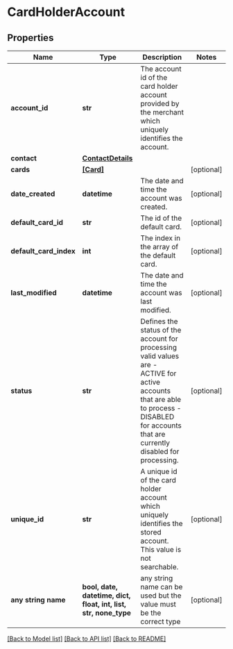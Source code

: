 # CardHolderAccount


## Properties
Name | Type | Description | Notes
------------ | ------------- | ------------- | -------------
**account_id** | **str** | The account id of the card holder account provided by the merchant which uniquely identifies the account.  | 
**contact** | [**ContactDetails**](ContactDetails.md) |  | 
**cards** | [**[Card]**](Card.md) |  | [optional] 
**date_created** | **datetime** | The date and time the account was created. | [optional] 
**default_card_id** | **str** | The id of the default card. | [optional] 
**default_card_index** | **int** | The index in the array of the default card. | [optional] 
**last_modified** | **datetime** | The date and time the account was last modified. | [optional] 
**status** | **str** | Defines the status of the account for processing valid values are   - ACTIVE for active accounts that are able to process   - DISABLED for accounts that are currently disabled for processing.  | [optional] 
**unique_id** | **str** | A unique id of the card holder account which uniquely identifies the stored account. This value is not searchable. | [optional] 
**any string name** | **bool, date, datetime, dict, float, int, list, str, none_type** | any string name can be used but the value must be the correct type | [optional]

[[Back to Model list]](../README.md#documentation-for-models) [[Back to API list]](../README.md#documentation-for-api-endpoints) [[Back to README]](../README.md)


